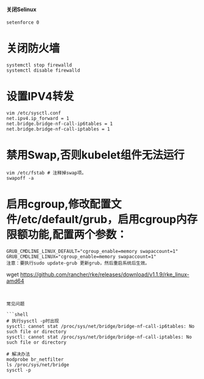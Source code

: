 #### 关闭Selinux
```shell
setenforce 0
```

# 关闭防火墙
```shell
systemctl stop firewalld
systemctl disable firewalld
```

# 设置IPV4转发
```shell
vim /etc/sysctl.conf
net.ipv4.ip_forward = 1
net.bridge.bridge-nf-call-ip6tables = 1
net.bridge.bridge-nf-call-iptables = 1
```

# 禁用Swap,否则kubelet组件无法运行
```shell
vim /etc/fstab # 注释掉swap项。
swapoff -a
```

# 启用cgroup,修改配置文件/etc/default/grub，启用cgroup内存限额功能,配置两个参数：
```shell
GRUB_CMDLINE_LINUX_DEFAULT="cgroup_enable=memory swapaccount=1"
GRUB_CMDLINE_LINUX="cgroup_enable=memory swapaccount=1"
注意：要执行sudo update-grub 更新grub，然后重启系统后生效。
```

wget https://github.com/rancher/rke/releases/download/v1.1.9/rke_linux-amd64
```


常见问题

```shell
# 执行sysctl -p时出现
sysctl: cannot stat /proc/sys/net/bridge/bridge-nf-call-ip6tables: No such file or directory
sysctl: cannot stat /proc/sys/net/bridge/bridge-nf-call-iptables: No such file or directory

# 解决办法
modprobe br_netfilter
ls /proc/sys/net/bridge
sysctl -p
```
